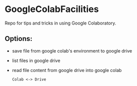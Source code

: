 # GoogleColabFacilities
Repo for tips and tricks in using Google Colaboratory.

## Options:

- save file from google colab's environment to google drive

- list files in google drive

- read file content from google drive into google colab



      Colab <-> Drive
